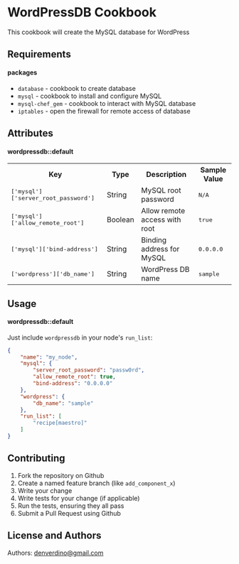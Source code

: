 WordPressDB Cookbook
====================
This cookbook will create the MySQL database for WordPress

Requirements
------------
#### packages
- `database` - cookbook to create database
- `mysql` - cookbook to install and configure MySQL
- `mysql-chef_gem` - cookbook to interact with MySQL database
- `iptables` - open the firewall for remote access of database


Attributes
----------

#### wordpressdb::default
<table>
  <tr>
    <th>Key</th>
    <th>Type</th>
    <th>Description</th>
    <th>Sample Value</th>
  </tr>
  <tr>
    <td><tt>['mysql']['server_root_password']</tt></td>
    <td>String</td>
    <td>MySQL root password</td>
    <td><tt>N/A</tt></td>
  </tr>
  <tr>
    <td><tt>['mysql']['allow_remote_root']</tt></td>
    <td>Boolean</td>
    <td>Allow remote access with root</td>
    <td><tt>true</tt></td>
  </tr>
  <tr>
    <td><tt>['mysql']['bind-address']</tt></td>
    <td>String</td>
    <td>Binding address for MySQL</td>
    <td><tt>0.0.0.0</tt></td>
  </tr>
  <tr>
    <td><tt>['wordpress']['db_name']</tt></td>
    <td>String</td>
    <td>WordPress DB name</td>
    <td><tt>sample</tt></td>
  </tr>
</table>

Usage
-----
#### wordpressdb::default

Just include `wordpressdb` in your node's `run_list`:

```json
{
    "name": "my_node",
    "mysql": {
        "server_root_password": "passw0rd",
        "allow_remote_root": true,
        "bind-address": "0.0.0.0"
    },
    "wordpress": {
        "db_name": "sample"
    },
    "run_list": [
        "recipe[maestro]"
    ]
}
```

Contributing
------------

1. Fork the repository on Github
2. Create a named feature branch (like `add_component_x`)
3. Write your change
4. Write tests for your change (if applicable)
5. Run the tests, ensuring they all pass
6. Submit a Pull Request using Github

License and Authors
-------------------
Authors: denverdino@gmail.com
